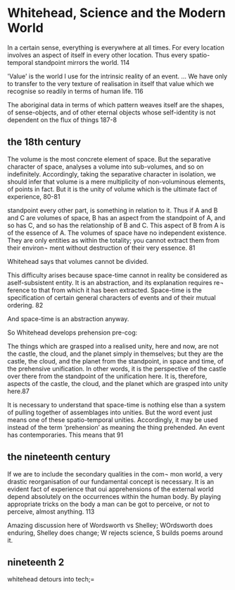 # Whitehead, Science and the Modern World

In a certain sense, everything is everywhere at all times. For every location involves an aspect of itself in every other location. Thus every spatio-temporal standpoint mirrors the world. 114

'Value' is the world I use for the intrinsic reality of an event.  ... We have only to transfer to the very texture of realisation in itself that value which we recognise so readily in terms of human life. 116

The aboriginal data in terms of which pattern weaves itself are the shapes, of sense-objects, and of other eternal objects whose self-identity is not dependent on the flux of things 187-8

## the 18th century

The volume is the most concrete element of space. But the separative character of space, analyses a volume into sub-volumes, and so on indefinitely. Accordingly, taking the separative character in isolation, we should infer that volume is a mere multiplicity of non-voluminous elements, of points in fact. But it is the unity of volume which is the ultimate fact of experience, 80-81

standpoint every other part, is something in relation to it. Thus if A and B and C are volumes of space, B has an aspect from the standpoint of A, and so has C, and so has the relationship of B and C. This aspect of B from A is of the essence of A. The volumes of space have no independent existence. They are only entities as within the totality; you cannot extract them from their environ¬ ment without destruction of their very essence. 81

Whitehead says that volumes cannot be divided.

This difficulty arises because space-time cannot in reality be considered as aself-subsistent entity. It is an abstraction, and its explanation requires re¬ ference to that from which it has been extracted. Space-time is the specification of certain general characters of events and of their mutual ordering. 82

And space-time is an abstraction anyway. 

So Whitehead develops prehension pre-cog:

The things which are grasped into a realised unity, here and now, are not the castle, the cloud, and the planet simply in themselves; but they are the castle, the cloud, and the planet from the standpoint, in space and time, of the prehensive unification. In other words, it is the perspective of the castle over there from the standpoint of the unification here. It is, therefore, aspects of the castle,  the cloud, and the planet which are grasped into unity here.87

It is necessary to understand that space-time is nothing else than a system of pulling together of assemblages into unities. But the word event just means one of these spatio-temporal unities. Accordingly, it may be used instead of the term ‘prehension’ as meaning the thing prehended. An event has contemporaries. This means that 91

## the nineteenth century

If we are to include the secondary qualities in the com¬ mon world, a very drastic reorganisation of our fundamental concept is necessary. It is an evident fact of experience that oui apprehensions of the external world depend absolutely on the occurrences within the human body. By playing appropriate tricks on the body a man can be got to perceive, or not to perceive, almost anything. 113

Amazing discussion here of Wordsworth vs Shelley; WOrdsworth does enduring, Shelley does change; W rejects science, S builds poems around it. 

## nineteenth 2

whitehead detours into tech;=

